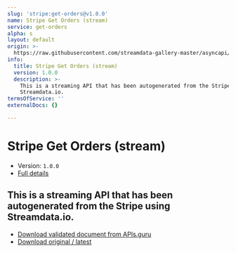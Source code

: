 ```yaml
---
slug: 'stripe:get-orders@v1.0.0'
name: Stripe Get Orders (stream)
service: get-orders
alpha: s
layout: default
origin: >-
  https://raw.githubusercontent.com/streamdata-gallery-master/asyncapi/master/_listings/stripe/stripe-get-orders-stream-async.md
info:
  title: Stripe Get Orders (stream)
  version: 1.0.0
  description: >-
    This is a streaming API that has been autogenerated from the Stripe using
    Streamdata.io.
termsOfService: ''
externalDocs: {}

---
```

# Stripe Get Orders (stream)

* Version: `1.0.0`
* [Full details](../html/stripe:get-orders@v1.0.0.html)



## This is a streaming API that has been autogenerated from the Stripe using Streamdata.io.



* [Download validated document from APIs.guru](https://raw.githubusercontent.com/APIs-guru/asyncapi-directory/master/docs/APIs/stripe%3Aget-orders%40v1.0.0.yaml)
* [Download original / latest](https://raw.githubusercontent.com/streamdata-gallery-master/asyncapi/master/_listings/stripe/stripe-get-orders-stream-async.md)

<script type="application/ld+json">
{
  "@context": "http://schema.org/",
  "@type": "WebAPI",
  "description": "This is a streaming API that has been autogenerated from the Stripe using Streamdata.io.",
  "documentation": "",

  "name": "Stripe Get Orders (stream)"
}
</script>
